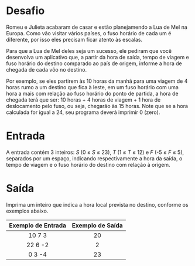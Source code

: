 # Desafio

Romeu e Julieta acabaram de casar e estão planejamendo a Lua de Mel na Europa. Como vão visitar vários países, o fuso horário de cada um é diferente, por isso eles precisam ficar atento às escalas.

Para que a Lua de Mel deles seja um sucesso, ele pediram que você desenvolva um aplicativo que, a partir da hora de saída, tempo de viagem e fuso horário do destino comparado ao país de origem, informe a hora de chegada de cada vôo no destino. 

Por exemplo, se eles partirem às 10 horas da manhã para uma viagem de 4 horas rumo a um destino que fica à leste, em um fuso horário com uma hora a mais com relação ao fuso horário do ponto de partida, a hora de chegada terá que ser: 10 horas + 4 horas de viagem + 1 hora de deslocamento pelo fuso, ou seja, chegarão às 15 horas. Note que se a hora calculada for igual a 24, seu programa deverá imprimir 0 (zero).

# Entrada

A entrada contém 3 inteiros: *S* (0 ≤ *S* ≤ 23), *T* (1 ≤ *T* ≤ 12) e *F* (-5 ≤ *F* ≤ 5), separados por um espaço, indicando respectivamente a hora da saída, o tempo de viagem e o fuso horário do destino com relação à origem.

# Saída

Imprima um inteiro que indica a hora local prevista no destino, conforme os exemplos abaixo.

| Exemplo de Entrada | Exemplo de Saída|
| ---|--- |
|<div align="center">10 7 3</div>|<div align="center">20</div>|
|<div align="center">22 6 -2</div>|<div align="center">2</div>|
|<div align="center">0 3 -4</div>|<div align="center">23</div>|